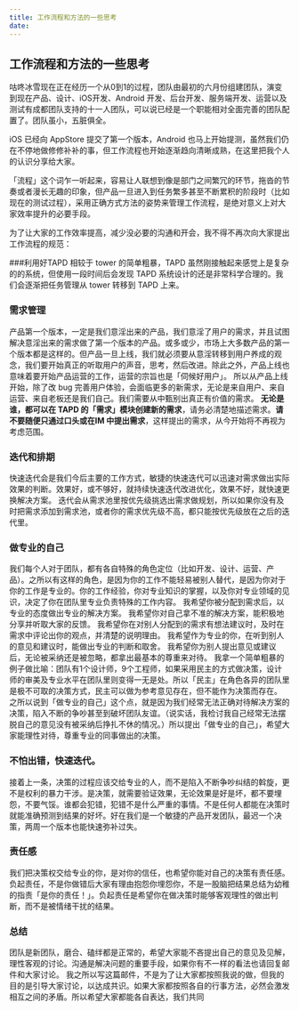 ```yaml
---
title: 工作流程和方法的一些思考
date: 
---
```


## 工作流程和方法的一些思考
咕咚冰雪现在正在经历一个从0到1的过程，团队由最初的六月份组建团队，演变到现在产品、设计、iOS开发、Android 开发、后台开发、服务端开发、运营以及测试有成都团队支持的十一人团队，可以说已经是一个职能相对全面完善的团队配置了。团队虽小，五脏俱全。

iOS 已经向 AppStore 提交了第一个版本，Android 也马上开始提测，虽然我们仍在不停地做修修补补的事，但工作流程也开始逐渐趋向清晰成熟，在这里把我个人的认识分享给大家。

「流程」这个词乍一听起来，容易让人联想到像是部门之间繁冗的环节，拖沓的节奏或者漫长无趣的印象，但产品一旦进入到任务繁多甚至不断累积的阶段时（比如现在的测试过程），采用正确方式方法的姿势来管理工作流程，是绝对意义上对大家效率提升的必要手段。

为了让大家的工作效率提高，减少没必要的沟通和开会，我不得不再次向大家提出工作流程的规范：

###利用好TAPD
相较于 tower 的简单粗暴，TAPD 虽然刚接触起来感觉上是复杂的的系统，但使用一段时间后会发现 TAPD 系统设计的还是非常科学合理的。我们会逐渐把任务管理从 tower 转移到 TAPD 上来。
### 需求管理
产品第一个版本，一定是我们意淫出来的产品，我们意淫了用户的需求，并且试图解决意淫出来的需求做了第一个版本的产品。或多或少，市场上大多数产品的第一个版本都是这样的。但产品一旦上线，我们就必须要从意淫转移到用户养成的观念，我们要开始真正的听取用户的声音，思考，然后改进。除此之外，产品上线也意味着要开始产品运营的工作，运营的宗旨也是「伺候好用户」。
所以从产品上线开始，除了改 bug 完善用户体验，会面临更多的新需求，无论是来自用户、来自运营、来自老板还是我们自己。我们需要从中甄别出真正有价值的需求。
**无论是谁，都可以在 TAPD 的「需求」模块创建新的需求**，请务必清楚地描述需求。**请不要随便只通过口头或在IM 中提出需求**，这样提出的需求，从今开始将不再视为考虑范围。

### 迭代和排期
快速迭代会是我们今后主要的工作方式，敏捷的快速迭代可以迅速对需求做出实际效果的判断。效果好，或不够好，就持续快速迭代改进优化，效果不好，就快速更换解决方案。
迭代会从需求池里按优先级挑选出需求做规划，所以如果你没有及时把需求添加到需求池，或者你的需求优先级不高，都只能按优先级放在之后的迭代里。

### 做专业的自己
我们每个人对于团队，都有各自特殊的角色定位（比如开发、设计、运营、产品）。之所以有这样的角色，是因为你的工作不能轻易被别人替代，是因为你对于你的工作是专业的。你的工作经验，你对专业知识的掌握，以及你对专业领域的见识，决定了你在团队里专业负责特殊的工作内容。
我希望你被分配到需求后，以专业的态度做出专业的解决方案。
我希望你对自己拿不准的解决方案，能积极地分享并听取大家的反馈。
我希望你在对别人分配到的需求有想法建议时，及时在需求中评论出你的观点，并清楚的说明理由。
我希望作为专业的你，在听到别人的意见和建议时，能做出专业的判断和取舍。
我希望你为别人提出意见或建议后，无论被采纳还是被忽略，都拿出最基本的尊重来对待。
我拿一个简单粗暴的例子做比喻：团队有1个设计师，9个工程师，如果采用民主的方式做决策，设计师的审美及专业水平在团队里则变得一无是处。所以「民主」在角色各异的团队里是极不可取的决策方式，民主可以做为参考意见存在，但不能作为决策而存在。
之所以说到「做专业的自己」这个点，就是因为我们经常无法正确对待解决方案的决策，陷入不断的争吵甚至到破坏团队友谊。（说实话，我检讨我自己经常无法摆脱自己的意见没有被采纳后挣扎不休的情况。）所以提出「做专业的自己」，希望大家能理性对待，尊重专业的同事做出的决策。

### 不怕出错，快速迭代。
接着上一条，决策的过程应该交给专业的人，而不是陷入不断争吵纠结的斡旋，更不是权利的暴力干涉。是决策，就需要验证效果，无论效果是好是坏，都不要埋怨，不要气馁。谁都会犯错，犯错不是什么严重的事情。不是任何人都能在决策时就能准确预测到结果的好坏。好在我们是一个敏捷的产品开发团队，最迟一个决策，两周一个版本也能快速弥补过失。

### 责任感
我们把决策权交给专业的你，是对你的信任，也希望你能对自己的决策有责任感。负起责任，不是你做错后大家有理由抱怨你埋怨你，不是一股脑把结果总结为幼稚的指责「是你的责任！」。负起责任是希望你在做决策时能够客观理性的做出判断，而不是被情绪干扰的结果。

### 总结
团队是新团队，磨合、磕绊都是正常的，希望大家能不吝提出自己的意见及见解，理性客观的讨论。沟通是解决问题的重要手段，如果你有不一样的看法也请回复邮件和大家讨论。
我之所以写这篇邮件，不是为了让大家都按照我说的做，但我的目的是引导大家讨论，以达成共识。如果大家都按照各自的行事方法，必然会激发相互之间的矛盾。所以希望大家都能各自表达，我们共同